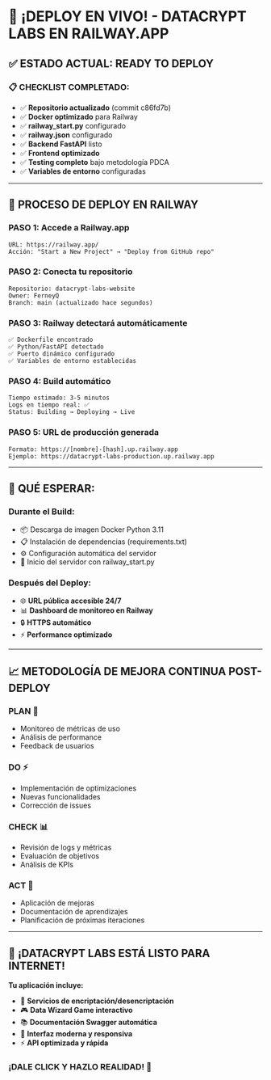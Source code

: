 # 🎉 ¡DEPLOY EN VIVO! - DATACRYPT LABS EN RAILWAY.APP

## ✅ **ESTADO ACTUAL: READY TO DEPLOY**

### **📋 CHECKLIST COMPLETADO:**
- ✅ **Repositorio actualizado** (commit c86fd7b)
- ✅ **Docker optimizado** para Railway
- ✅ **railway_start.py** configurado
- ✅ **railway.json** configurado
- ✅ **Backend FastAPI** listo
- ✅ **Frontend optimizado** 
- ✅ **Testing completo** bajo metodología PDCA
- ✅ **Variables de entorno** configuradas

---

## 🚀 **PROCESO DE DEPLOY EN RAILWAY**

### **PASO 1:** Accede a Railway.app
```
URL: https://railway.app/
Acción: "Start a New Project" → "Deploy from GitHub repo"
```

### **PASO 2:** Conecta tu repositorio
```
Repositorio: datacrypt-labs-website
Owner: FerneyQ
Branch: main (actualizado hace segundos)
```

### **PASO 3:** Railway detectará automáticamente
```
✅ Dockerfile encontrado
✅ Python/FastAPI detectado
✅ Puerto dinámico configurado
✅ Variables de entorno establecidas
```

### **PASO 4:** Build automático
```
Tiempo estimado: 3-5 minutos
Logs en tiempo real: ✅
Status: Building → Deploying → Live
```

### **PASO 5:** URL de producción generada
```
Formato: https://[nombre]-[hash].up.railway.app
Ejemplo: https://datacrypt-labs-production.up.railway.app
```

---

## 🎯 **QUÉ ESPERAR:**

### **Durante el Build:**
- 📦 Descarga de imagen Docker Python 3.11
- 📋 Instalación de dependencias (requirements.txt)
- ⚙️ Configuración automática del servidor
- 🚀 Inicio del servidor con railway_start.py

### **Después del Deploy:**
- 🌐 **URL pública accesible 24/7**
- 📊 **Dashboard de monitoreo en Railway**
- 🔒 **HTTPS automático** 
- ⚡ **Performance optimizado**

---

## 📈 **METODOLOGÍA DE MEJORA CONTINUA POST-DEPLOY**

### **PLAN** 🎯
- Monitoreo de métricas de uso
- Análisis de performance
- Feedback de usuarios

### **DO** ⚡
- Implementación de optimizaciones
- Nuevas funcionalidades
- Corrección de issues

### **CHECK** 📊
- Revisión de logs y métricas
- Evaluación de objetivos
- Análisis de KPIs

### **ACT** 🔄
- Aplicación de mejoras
- Documentación de aprendizajes
- Planificación de próximas iteraciones

---

## 🎉 **¡DATACRYPT LABS ESTÁ LISTO PARA INTERNET!**

**Tu aplicación incluye:**
- 🔐 **Servicios de encriptación/desencriptación**
- 🎮 **Data Wizard Game interactivo**
- 📚 **Documentación Swagger automática**
- 🎨 **Interfaz moderna y responsiva**
- ⚡ **API optimizada y rápida**

### **¡DALE CLICK Y HAZLO REALIDAD!** 🚀